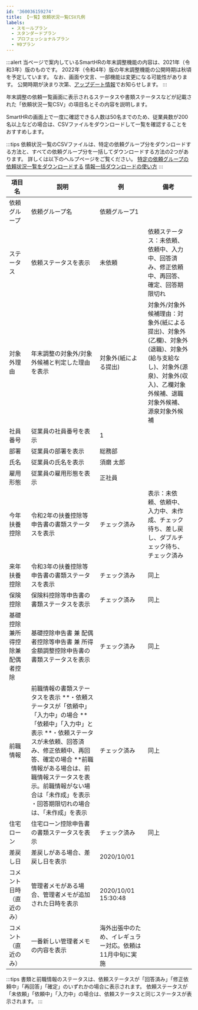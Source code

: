 ```yaml
---
id: '360036159274'
title: 【一覧】依頼状況一覧CSV凡例
labels:
  - スモールプラン
  - スタンダードプラン
  - プロフェッショナルプラン
  - ¥0プラン
---
```

:::alert
当ページで案内しているSmartHRの年末調整機能の内容は、2021年（令和3年）版のものです。
2022年（令和4年）版の年末調整機能の公開時期は秋頃を予定しています。
なお、画面や文言、一部機能は変更になる可能性があります。
公開時期が決まり次第、[アップデート情報](https://smarthr.jp/update%E2%80%9D)でお知らせします。
:::

年末調整の依頼一覧画面に表示されるステータスや書類ステータスなどが記載された「依頼状況一覧CSV」の項目名とその内容を説明します。

SmartHRの画面上で一度に確認できる人数は50名までのため、従業員数が200名以上などの場合は、CSVファイルをダウンロードして一覧を確認することをおすすめします。

:::tips
依頼状況一覧のCSVファイルは、特定の依頼グループ分をダウンロードする方法と、すべての依頼グループ分を一括してダウンロードする方法の2つがあります。
詳しくは以下のヘルプページをご覧ください。
[特定の依頼グループの依頼状況一覧をダウンロードする](https://knowledge.smarthr.jp/hc/ja/articles/360034870814)
[情報一括ダウンロードの使い方](https://knowledge.smarthr.jp/hc/ja/articles/4405396080025)
:::

   
| **項目名** | **説明** | **例** | **備考** |
| --- | --- | --- | --- |
| 依頼グループ | 依頼グループ名 | 依頼グループ1 |    |
| ステータス | 依頼ステータスを表示 | 未依頼 |   依頼ステータス：未依頼、依頼中、入力中、回答済み、修正依頼中、再回答、確定、回答期限切れ   |
| 対象外理由 | 年末調整の対象外/対象外候補と判定した理由を表示 | 対象外(紙による提出) |   対象外/対象外候補理由：対象外(紙による提出)、対象外(乙欄)、対象外(退職)、対象外(給与支給なし)、対象外(源泉)、対象外(収入)、乙欄対象外候補、退職対象外候補、源泉対象外候補   |
| 社員番号 | 従業員の社員番号を表示 | 1 |   |
| 部署 | 従業員の部署を表示 | 総務部 |   |
| 氏名 | 従業員の氏名を表示 | 須磨 太郎 |   |
| 雇用形態 | 従業員の雇用形態を表示 | 正社員 |   |
| 今年扶養控除 | 令和2年の扶養控除等申告書の書類ステータスを表示 | チェック済み |   表示：未依頼、依頼中、入力中、未作成、チェック待ち、差し戻し、ダブルチェック待ち、チェック済み   |
| 来年扶養控除 | 令和3年の扶養控除等申告書の書類ステータスを表示 | チェック済み | 同上 |
| 保険控除 | 保険料控除等申告書の書類ステータスを表示 | チェック済み | 同上 |
| 基礎控除兼所得控除兼配偶者控除 | 基礎控除申告書 兼 配偶者控除等申告書 兼 所得金額調整控除申告書の書類ステータスを表示 | チェック済み | 同上 |
| 前職情報 |   前職情報の書類ステータスを表示  **・依頼ステータスが「依頼中」「入力中」の場合 **「依頼中」「入力中」と表示  **・依頼ステータスが未依頼、回答済み、修正依頼中、再回答、確定の場合 **前職情報がある場合は、前職情報ステータスを表示。前職情報がない場合は「未作成」を表示 ・回答期限切れの場合は、「未作成」を表示   | チェック済み | 同上 |
| 住宅ローン | 住宅ローン控除申告書の書類ステータスを表示 | チェック済み | 同上 |
| 差戻し日 | 差戻しがある場合、差戻し日を表示 | 2020/10/01 |   |
| コメント日時（直近のみ） | 管理者メモがある場合、管理者メモが追加された日時を表示 | 2020/10/01 15:30:48 |   |
| コメント（直近のみ） | 一番新しい管理者メモの内容を表示 | 海外出張中のため、イレギュラー対応。依頼は11月中旬に実施 |   |

:::tips
書類と前職情報のステータスは、依頼ステータスが「回答済み」「修正依頼中」「再回答」「確定」のいずれかの場合に表示されます。
依頼ステータスが「未依頼」「依頼中」「入力中」の場合は、依頼ステータスと同じステータスが表示されます。
:::
